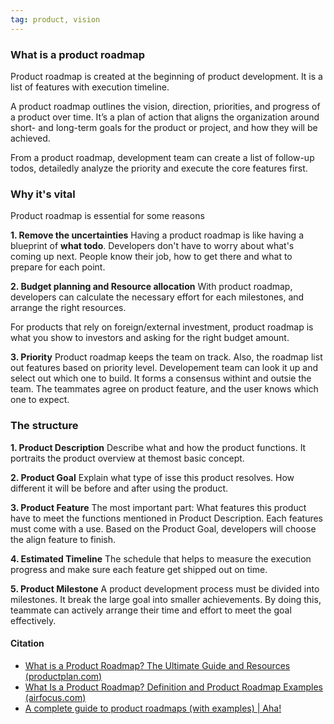 ```yaml
---
tag: product, vision
---
```


### What is a product roadmap
Product roadmap is created at the beginning of product development. It is a list of features with execution timeline. 

A product roadmap outlines the vision, direction, priorities, and progress of a product over time. It’s a plan of action that aligns the organization around short- and long-term goals for the product or project, and how they will be achieved.

From a product roadmap, development team can create a list of follow-up todos, detailedly analyze the priority and execute the core features first. 

### Why it's vital
Product roadmap is essential for some reasons 

**1. Remove the uncertainties**
Having a product roadmap is like having a blueprint of **what todo**. 
Developers don't have to worry about what's coming up next. People know their job, how to get there and what to prepare for each point. 

**2. Budget planning and Resource allocation**
With product roadmap, developers can calculate the necessary effort for each milestones, and arrange the right resources. 

For products that rely on foreign/external investment, product roadmap is what you show to investors and asking for the right budget amount. 

**3. Priority**
Product roadmap keeps the team on track. Also, the roadmap list out features based on priority level. Developement team can look it up and select out which one to build. It forms a consensus withint and outsie the team. The teammates agree on product feature, and the user knows which one to expect. 


### The structure 
**1. Product Description**
Describe what and how the product functions. It portraits the product overview at themost basic concept. 

**2. Product Goal**
Explain what type of isse this product resolves. How different it will be before and after using the product. 

**3. Product Feature**
The most important part: What features this product have to meet the functions mentioned in Product Description. 
Each features must come with a use. Based on the Product Goal, developers will choose the align feature to finish. 

**4. Estimated Timeline**
The schedule that helps to measure the execution progress and make sure each feature get shipped out on time. 

**5. Product Milestone**
A product development process must be divided into milestones. It break the large goal into smaller achievements. By doing this, teammate can actively arrange their time and effort to meet the goal effectively. 


#### Citation
- [What is a Product Roadmap? The Ultimate Guide and Resources (productplan.com)](https://www.productplan.com/learn/what-is-a-product-roadmap/)
- [What Is a Product Roadmap? Definition and Product Roadmap Examples (airfocus.com)](https://airfocus.com/glossary/what-is-a-product-roadmap/)
- [A complete guide to product roadmaps (with examples) | Aha!](https://www.aha.io/roadmapping/guide/product-roadmap)